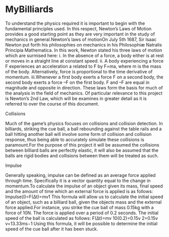 # MyBilliards

To understand the physics required it is important to begin with the fundamental principles used. In this respect, Newton’s Laws of Motion provides a good starting point as they are very important in the study of mechanics in general.Newton’s laws of motionOn July 5th 1687, Sir Isaac Newton put forth his philosophies on mechanics in his Philosophiӕ Natralis Principia Mathematica. In this work, Newton stated his three laws of motion which are surmised here:
  i.  In the absence of a force, a body either is at rest or moves in a straight line at constant speed.
  ii. A body experiencing a force F experiences an acceleration a related to F by F=ma, where m is the mass of the body. Alternatively,        force is proportional to the time derivative of momentum.
  iii.Whenever a first body exerts a force F on a second body, the second body exerts a force –F on the first body. F and –F are equal in       magnitude and opposite in direction.
These laws form the basis for much of the analysis in the field of mechanics. Of particular relevance to this project is Newton’s 2nd Law, which will be examines in greater detail as it is referred to over the course of this document.

Collisions

Much of the game’s physics focuses on collisions and collision detection. In billiards, striking the cue ball, a ball rebounding against the table rails and a ball hitting another ball will involve some form of collision and collision response, thus being able to accurately simulate these collisions is paramount.For the purpose of this project it will be assumed the collisions between billiard balls are perfectly elastic, it will also be assumed that the balls are rigid bodies and collisions between them will be treated as such.

Impulse 

Generally speaking, impulse can be defined as an average force applied through time. Specifically it is a vector quantity equal to the change in momentum.To calculate the impulse of an object given its mass, final speed and the amount of time which an external force is applied is as follows:
  Impulse(I)=F(∆t)=mv1
This formula will allow us to calculate the initial speed of an object, such as a billiard ball, given the objects mass and the external force applied.For instance, you strike the cue ball of mass 0.15kg with a force of 10N. The force is applied over a period of 0.2 seconds. The initial speed of the ball is calculated as follows:
  F(∆t)=mv
  10(0.2)=0.15v
  2=0.15v
  v=13.33ms−1
Using this formula, it will be possible to determine the initial speed of the cue ball after it has been stuck.
